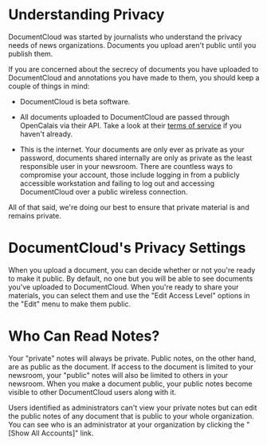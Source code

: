 # Understanding Privacy

DocumentCloud was started by journalists who understand the privacy needs of news organizations. Documents you upload aren't public until you publish them.
 
If you are concerned about the secrecy of documents you have uploaded to DocumentCloud and annotations you have made to them, you should keep a couple of things in mind:

  * DocumentCloud is beta software.
  
  * All documents uploaded to DocumentCloud are passed through OpenCalais via their API. Take a look at their [terms of service][] if you haven't already.

  * This is the internet. Your documents are only ever as private as your password, documents shared internally are only as private as the least responsible user in your newsroom. There are countless ways to compromise your account, those include logging in from a publicly accessible workstation and failing to log out and accessing DocumentCloud over a public wireless connection.
  
All of that said, we're doing our best to ensure that private material is and remains private.

# DocumentCloud's Privacy Settings

When you upload a document, you can decide whether or not you're ready to make it public. By default, no one but you will be able to see documents you've uploaded to DocumentCloud. When you're ready to share your materials, you can select them and use the "Edit Access Level" options in the "Edit" menu to make them public.
 
# Who Can Read Notes?

Your "private" notes will always be private. Public notes, on the other hand, are as public as the document. If access to the document is limited to your newsroom, your "public" notes will also be limited to others in your newsroom. When you make a document public, your public notes become visible to other DocumentCloud users along with it.
 
Users identified as administrators can't view your private notes but can edit the public notes of any document that is public to your whole organization. You can see who is an administrator at your organization by clicking the "[Show All Accounts]" link.

[terms of service]: http://www.opencalais.com/terms